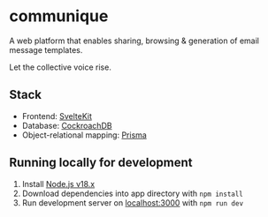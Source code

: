 # **communique**

A web platform that enables sharing, browsing & generation of email message templates.

Let the collective voice rise.

## Stack

- Frontend: [SvelteKit](https://kit.svelte.dev/)
- Database: [CockroachDB](https://www.cockroachlabs.com/docs/)
- Object-relational mapping: [Prisma](https://www.prisma.io/cockroachdb)

## Running locally for development

1. Install [Node.js v18.x](https://nodejs.org/en/download/)
2. Download dependencies into app directory with `npm install`
3. Run development server on [localhost:3000](localhost:3000) with `npm run dev`
